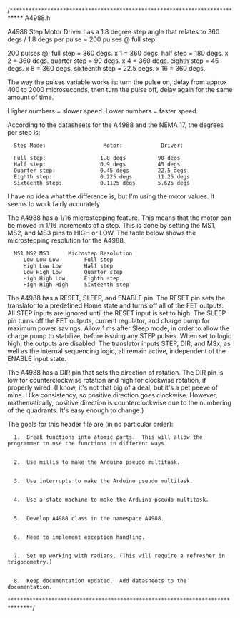 /****************************************************************************
   A4988.h


   A4988 Step Motor Driver has a 1.8 degree step angle that relates to 360 degs / 1.8 degs per pulse = 200 pulses @ full step.


   200 pulses @:
      full step = 360 degs.         x 1 = 360 degs.
      half step = 180 degs.         x 2 = 360 degs.
      quarter step = 90 degs.       x 4 = 360 degs.
      eighth step = 45 degs.        x 8 = 360 degs.
      sixteenth step = 22.5 degs.   x 16 = 360 degs.


   The way the pulses variable works is:
      turn the pulse on,
      delay from approx 400 to 2000 microseconds,
      then turn the pulse off,
      delay again for the same amount of time.


   Higher numbers = slower speed.
   Lower numbers = faster speed.


   According to the datasheets for the A4988 and the NEMA 17, the degrees per step is:
   
      Step Mode:                  Motor:            Driver:
      
      Full step:                 1.8 degs          90 degs
      Half step:                 0.9 degs          45 degs
      Quarter step:              0.45 degs         22.5 degs
      Eighth step:               0.225 degs        11.25 degs
      Sixteenth step:            0.1125 degs       5.625 degs


   I have no idea what the difference is, but I'm using the motor values.  It seems to work fairly accurately


   The A4988 has a 1/16 microstepping feature.  This means that the motor can be moved in 1/16 increments of a step.  This is done by setting the MS1, MS2, and MS3 pins to HIGH or LOW.  The table below shows the microstepping resolution for the A4988.


      MS1 MS2 MS3      Microstep Resolution
         Low Low Low        Full step
         High Low Low       Half step
         Low High Low       Quarter step
         High High Low      Eighth step
         High High High     Sixteenth step


   The A4988 has a RESET, SLEEP, and ENABLE pin.  The RESET pin sets the translator to a predefined Home state and turns off all of the FET outputs.  All STEP inputs are ignored until the RESET input is set to high.  The SLEEP pin turns off the FET outputs, current regulator, and charge pump for maximum power savings.  Allow 1 ms after Sleep mode, in order to allow the charge pump to stabilize, before issuing any STEP pulses.  When set to logic high, the outputs are disabled.  The translator inputs STEP, DIR, and MSx, as well as the internal sequencing logic, all remain active, independent of the ENABLE input state.


   The A4988 has a DIR pin that sets the direction of rotation.  The DIR pin is low for counterclockwise rotation and high for clockwise rotation, if properly wired. (I know, it's not that big of a deal, but it's a pet peeve of mine.  I like consistency, so positive direction goes clockwise.  However, mathematically, positive direction is counterclockwise due to the numbering of the quadrants.  It's easy enough to change.)


   The goals for this header file are (in no particular order):
   
      1.  Break functions into atomic parts.  This will allow the programmer to use the functions in different ways.


      2.  Use millis to make the Arduino pseudo multitask.


      3.  Use interrupts to make the Arduino pseudo multitask.


      4.  Use a state machine to make the Arduino pseudo multitask.


      5.  Develop A4988 class in the namespace A4988.


      6.  Need to implement exception handling.


      7.  Set up working with radians. (This will require a refresher in trigonometry.)


      8.  Keep documentation updated.  Add datasheets to the documentation.


*******************************************************************************/
